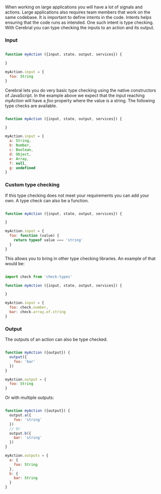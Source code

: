 When working on large applications you will have a lot of signals and actions. Large applications also requires team members that work on the same codebase. It is important to define intents in the code. Intents helps ensuring that the code runs as intended. One such intent is type checking. With Cerebral you can type checking the inputs to an action and its output.

### Input

```javascript

function myAction ({input, state, output, services}) {

}

myAction.input = {
  foo: String
}
```

Cerebral lets you do very basic type checking using the native constructors of JavaScript. In the example above we expect that the input reaching *myAction* will have a *foo* property where the value is a string. The following type checks are available.

```javascript

function myAction ({input, state, output, services}) {

}

myAction.input = {
  a: String,
  b: Number,
  c: Boolean,
  d: Object,
  e: Array,
  f: null,
  g: undefined
}
```

### Custom type checking

If this type checking does not meet your requirements you can add your own. A type check can also be a function.

```javascript

function myAction ({input, state, output, services}) {

}

myAction.input = {
  foo: function (value) {
    return typeof value === 'string'
  }
}
```

This allows you to bring in other type checking libraries. An example of that would be:

```javascript

import check from 'check-types'

function myAction ({input, state, output, services}) {

}

myAction.input = {
  foo: check.number,
  bar: check.array.of.string
}
```

### Output

The outputs of an action can also be type checked.

```javascript

function myAction ({output}) {
  output({
    foo: 'bar'
  })
}

myAction.output = {
  foo: String
}
```

Or with multiple outputs:

```javascript

function myAction ({output}) {
  output.a({
    foo: 'string'
  })
  // Or
  output.b({
    bar: 'string'
  })
}

myAction.outputs = {
  a: {
    foo: String
  },
  b: {
    bar: String
  }
}
```
